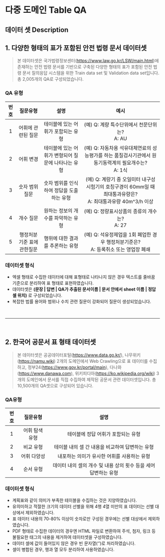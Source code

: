 # 다중 도메인 Table QA

## 데이터 셋 Description


## 1. 다양한 형태의 표가 포함된 안전 법령 문서 데이터셋<br/>


> 본 데이터셋은 국가법령정보센터(https://www.law.go.kr/LSW/main.html)에 존재하는 안전 법령 문서를 기반으로 구축된 다양한 형태의 표가 포함된 안전 법령 문서 질의응답 시스템을 위한 Train data set 및 Validation data set입니다. 총 2,005개의 QA로 구성되었습니다.


### QA 유형


|번호|질문유형|설명|예시
:--:|:--:| :--:| :--:
|1|어휘에 관련된 질문|테이블에 있는 어휘가 포함되는 유형|(예) Q: 계량 특수단위에서 천문단위는?<br/>A: AU
|2|어휘 변경|테이블에 있는 어휘가 변형되어 질문에 나타나는 유형|(예) Q: 자동차용 석유대체연료의 성능평가를 하는 품질검사기관에서 원동기동력계의 필요개수는?<br/>A: 1식
|3|숫자 범위 질문|숫자 범위를 인식하여 정답을 도출하는 유형|(예) Q: 계량기 중 오일미터 내구성시험기의 호칭구경이 60mm일 때 최대통과유량은?<br/>A: 최대통과유량 40m^3/h 이상
|4|개수 질문|원하는 정보의 개수를 파악하는 유형|(예) Q: 정량표시상품의 종류의 개수는?<br/>A: 27
|5|행정처분기준 표에 관한질문|행위에 대한 결과를 추론하는 유형|(예) Q: 석유정제업을 1회 폐업한 경우 행정처분기준은?<br/>A: 등록취소 또는 영업장 폐쇄


### 데이터셋 형식


-	엑셀 형태로 수집한 데이터에 대해 표형태로 나타나지 않은 경우 텍스트를 줄바꿈 기준으로 분리하여 표 형태로 표현하였습니다.
-	데이터셋은 **(문장 | 답변 | QA가 추출된 문서이름 | 문서 안에서 sheet 이름 | 정답 셀 위치)** 로 구성되었습니다.
-	복잡한 법률 용어와 범위나 수치 관련 질문이 강화되어 질문이 생성되었습니다.

<br/>

___

<br/>

## 2. 한국어 공문서 표 형태 데이터셋

> 본 데이터셋은 공공데이터포털(https://www.data.go.kr/), 나무위키(https://namu.wiki) 2개의 도메인에서 Web Crawling으로 표 데이터를 수집하고, 정부24(https://www.gov.kr/portal/main), 다나와(https://www.danawa.com), 위키피디아(https://ko.wikipedia.org/wiki) 3개의 도메인에서 문서를 직접 수집하여 제작된 공문서 관련 데이터셋입니다. 총 10,500개의 QA셋으로 구성되어 있습니다.


### QA유형
|번호|질문유형|설명
:--:|:--:| :--:
|1|어휘 탐색 유형|테이블에 정답 어휘가 포함되는 유형
|2|비교 유형|테이블 내의 셀 간 내용을 비교하여 답변하는 유형
|3|어휘 다양성|내포하는 의미가 유사한 어휘를 사용하는 유형
|4|순서 유형|데이터 내의 셀의 개수 및 내용 상의 횟수 등을 세어 답변하는 유형


### 데이터셋 형식


- 계획표와 같이 의미가 부족한 테이블을 수집하는 것은 지양하였습니다.
-	유의미하고 적절한 크기의 데이터 선별을 위해 4행 4열 미만의 표 데이터는 선별 대상에서 제외하였습니다.
-	표 데이터 내용의 70-80% 이상이 숫자로만 구성된 경우에는 선별 대상에서 제외하였습니다.
-	PDF 형태로 수집한 데이터의 경우엔 HTML 파일로 변환하여 주석, 첨자, 링크 등 불필요한 태그의 내용을 제거하여 데이터셋을 구성하였습니다.
-	데이터 셀에 값이 들어있지 않은 경우 빈 문자열(‘’)로 처리하였습니다.
-	셀이 병합된 경우, 행과 열 모두 분리하여 사용하였습니다.
